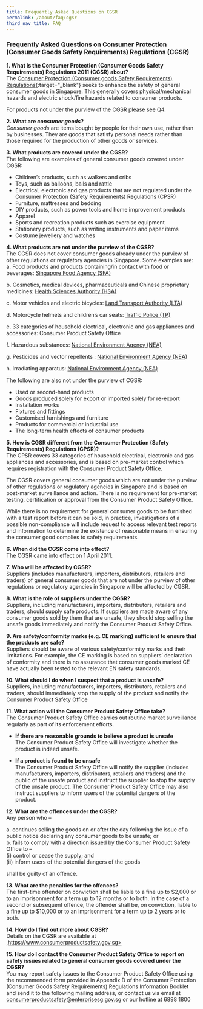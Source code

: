 ```yaml
---
title: Frequently Asked Questions on CGSR
permalink: /about/faq/cgsr
third_nav_title: FAQ
---
```


### Frequently Asked Questions on Consumer Protection (Consumer Goods Safety Requirements) Regulations (CGSR)

**1. What is the Consumer Protection (Consumer Goods Safety Requirements) Regulations 2011 (CGSR) about?**<br>
The [Consumer Protection (Consumer goods Safety Requirements) Regulations](https://sso.agc.gov.sg/SL-Supp/S184-2018/Published/20180329?DocDate=20180329){:target="_blank"} seeks to enhance the safety of general consumer goods in Singapore. This generally covers physical/mechanical hazards and electric shock/fire hazards related to consumer products.

For products not under the purview of the CGSR please see Q4.

**2. What are *consumer goods*?**<br>
*Consumer goods* are items bought by people for their own use, rather than by businesses.  They are goods that satisfy personal needs rather than those required for the production of other goods or services.

**3.	What products are covered under the CGSR?**<br>
The following are examples of general consumer goods covered under CGSR:

*	Children’s products, such as walkers and cribs
*	Toys, such as balloons, balls and rattle
*	Electrical, electronic and gas products that are not regulated under the Consumer Protection (Safety Requirements) Regulations (CPSR)
*	Furniture, mattresses and bedding
*	DIY products, such as power tools and home improvement products
*	Apparel
*	Sports and recreation products such as exercise equipment
*	Stationery products, such as writing instruments and paper items
*	Costume jewellery and watches

**4.	What products are not under the purview of the CGSR?**<br>
The CGSR does not cover consumer goods already under the purview of other regulations or regulatory agencies in Singapore. Some examples are:<br>
  a.	Food products and products containing/in contact with food or beverages: [Singapore Food Agency (SFA)](https://www.sfa.gov.sg/)

  b.	Cosmetics, medical devices, pharmaceuticals and Chinese proprietary medicines: [Health Sciences Authority (HSA)](https://www.hsa.gov.sg/)

  c.	Motor vehicles and electric bicycles: [Land Transport Authority (LTA)](https://www.lta.gov.sg/) 

  d.	Motorcycle helmets and children’s car seats: [Traffic Police (TP)](https://www.police.gov.sg/resources/traffic-matters/safety-tips) 

  e.	33 categories of household electrical, electronic and gas appliances and accessories: Consumer Product Safety Office

  f.	Hazardous substances:  [National Environment Agency (NEA)](https://www.nea.gov.sg/our-services/pollution-control/chemical-safety/hazardous-substances) 

  g.	Pesticides and vector repellents : [National Environment Agency (NEA)](https://www.nea.gov.sg/our-services/pollution-control/chemical-safety/hazardous-substances) 

  h.	Irradiating apparatus: [National Environment Agency (NEA)](https://www.nea.gov.sg/our-services/pollution-control/chemical-safety/hazardous-substances) 

The following are also not under the purview of CGSR:<br>

*	Used or second-hand products
*	Goods produced solely for export or imported solely for re-export
*	Installation works
*	Fixtures and fittings 
*	Customised furnishings and furniture 
*	Products for commercial or industrial use
*	The long-term health effects of consumer products

**5.	How is CGSR different from the Consumer Protection (Safety Requirements) Regulations (CPSR)?**<br>
The CPSR covers 33 categories of household electrical, electronic and gas appliances and accessories, and is based on pre-market control which requires registration with the Consumer Product Safety Office.

The CGSR covers general consumer goods which are not under the purview of other regulations or regulatory agencies in Singapore and is based on post-market surveillance and action. There is no requirement for pre-market testing, certification or approval from the Consumer Product Safety Office.

While there is no requirement for general consumer goods to be furnished with a test report before it can be sold, in practice, investigations of a possible non-compliance will include request to access relevant test reports and information to determine the existence of reasonable means in ensuring the consumer good complies to safety requirements.

**6.	When did the CGSR come into effect?**<br>
The CGSR came into effect on 1 April 2011.

**7.	Who will be affected by CGSR?**<br>
Suppliers (includes manufacturers, importers, distributors, retailers and traders) of general consumer goods that are not under the purview of other regulations or regulatory agencies in Singapore will be affected by CGSR.

**8.	What is the role of suppliers under the CGSR?**<br>
Suppliers, including manufacturers, importers, distributors, retailers and traders, should supply safe products. If suppliers are made aware of any consumer goods sold by them that are unsafe, they should stop selling the unsafe goods immediately and notify the Consumer Product Safety Office.

**9.	Are safety/conformity marks (e.g. CE marking) sufficient to ensure that the products are safe?**<br>
Suppliers should be aware of various safety/conformity marks and their limitations. For example, the CE marking is based on suppliers’ declaration of conformity and there is no assurance that consumer goods marked CE have actually been tested to the relevant EN safety standards.

**10.	What should I do when I suspect that a product is unsafe?**<br>
Suppliers, including manufacturers, importers, distributors, retailers and traders, should immediately stop the supply of the product and notify the Consumer Product Safety Office

**11.	What action will the Consumer Product Safety Office take?**<br>
The Consumer Product Safety Office carries out routine market surveillance regularly as part of its enforcement efforts.<br>
* **If there are reasonable grounds to believe a product is unsafe**<br>
The Consumer Product Safety Office will investigate whether the product is indeed unsafe.  

* **If a product is found to be unsafe**<br>
The Consumer Product Safety Office will notify the supplier (includes manufacturers, importers, distributors, retailers and traders) and the public of the unsafe product and instruct the supplier to stop the supply of the unsafe product. The Consumer Product Safety Office may also instruct suppliers to inform users of the potential dangers of the product.

**12.	What are the offences under the CGSR?**<br>
Any person who –

  a.	continues selling the goods on or after the day following the issue of a public notice declaring any consumer goods to be unsafe; or<br>
  b.	fails to comply with a direction issued by the Consumer Product Safety Office to –<br>
      (i)	control or cease the supply; and<br>
      (ii)	inform users of the potential dangers of the goods

shall be guilty of an offence.

**13.	What are the penalties for the offences?**<br>
The first-time offender on conviction shall be liable to a fine up to $2,000 or to an imprisonment for a term up to 12 months or to both. In the case of a second or subsequent offence, the offender shall be, on conviction, liable to a fine up to $10,000 or to an imprisonment for a term up to 2 years or to both.

**14.	How do I find out more about CGSR?**<br>
Details on the CGSR are available at ,https://www.consumerproductsafety.gov.sg>

**15.	How do I contact the Consumer Product Safety Office to report on safety issues related to general consumer goods covered under the CGSR?**<br>
You may report safety issues to the Consumer Product Safety Office using the recommended form provided in Appendix D of the Consumer Protection (Consumer Goods Safety Requirements) Regulations Information Booklet and send it to the following mailing address, or contact us via email at <consumerproductsafety@enterprisesg.gov.sg> or our hotline at 6898 1800
